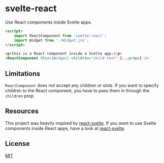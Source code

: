 # svelte-react

Use React components inside Svelte apps.

```html
<script>
	import ReactComponent from 'svelte-react';
	import Widget from './Widget.jsx';
</script>

<p>this is a React component inside a Svelte app:</p>
<ReactComponent this={Widget} children="child text" {...props} />
```

## Limitations

`ReactComponent` does not accept any children or slots. If you want to specify children to the React component, you have to pass them in through the `children` prop.

## Resources

This project was heavily inspired by [react-svelte](https://github.com/Rich-Harris/react-svelte). If you want to use Svelte components inside React apps, have a look at [react-svelte](https://github.com/Rich-Harris/react-svelte).

## License

[MIT](LICENSE)
